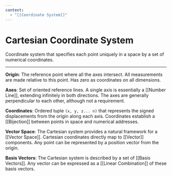 ```yaml
---
context:
  - "[[Coordinate System]]"
---
```


# Cartesian Coordinate System

Coordinate system that specifies each point uniquely in a space by a set of numerical coordinates.

---

**Origin**: The reference point where all the axes intersect. All measurements are made relative to this point. Has zero as coordinates on all dimensions.

**Axes**: Set of oriented reference lines. A single axis is essentially a [[Number Line]], extending infinitely in both directions. The axes are generally perpendicular to each other, although not a requirement.

**Coordinates**: Ordered tuple `(x, y, z... n)` that represents the signed displacements from the origin along each axis. Coordinates establish a [[Bijection]] between points in space and numerical addresses.

**Vector Space**: The Cartesian system provides a natural framework for a [[Vector Space]]. Cartesian coordinates directly map to [[Vector]] components. Any point can be represented by a position vector from the origin.

**Basis Vectors**: The Cartesian system is described by a set of [[Basis Vectors]]. Any vector can be expressed as a [[Linear Combination]] of these basis vectors.
